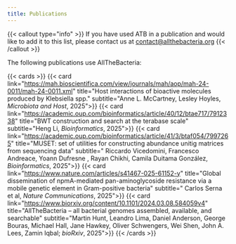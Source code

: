```yaml
---
title: Publications
---
```


{{< callout type="info" >}}
  If you have used ATB in a publication and would like to add it to this list,
  please contact us at contact@allthebacteria.org
{{< /callout >}}

The following publications use AllTheBacteria:


{{< cards >}}
  {{< card link="https://mah.bioscientifica.com/view/journals/mah/aop/mah-24-0011/mah-24-0011.xml" title="Host interactions of bioactive molecules produced by Klebsiella spp." subtitle="Anne L. McCartney, Lesley Hoyles, _Microbiota and Host_, 2025">}}
  {{< card link="https://academic.oup.com/bioinformatics/article/40/12/btae717/7912338" title="BWT construction and search at the terabase scale" subtitle="Heng Li, _Bioinformatics_, 2025">}}
  {{< card link="https://academic.oup.com/bioinformatics/article/41/3/btaf054/7997265" title="MUSET: set of utilities for constructing abundance unitig matrices from sequencing data" subtitle=" Riccardo Vicedomini, Francesco Andreace, Yoann Dufresne , Rayan Chikhi, Camila Duitama González, _Bioinformatics_, 2025">}}
  {{< card link="https://www.nature.com/articles/s41467-025-61152-y" title="Global dissemination of npmA-mediated pan-aminoglycoside resistance via a mobile genetic element in Gram-positive bacteria" subtitle=" Carlos Serna et al, _Nature Communications_, 2025">}}
  {{< card link="https://www.biorxiv.org/content/10.1101/2024.03.08.584059v4" title="AllTheBacteria – all bacterial genomes assembled, available, and searchable"  subtitle="Martin Hunt, Leandro Lima, Daniel Anderson, George Bouras, Michael Hall, Jane Hawkey, Oliver Schwengers, Wei Shen, John A. Lees, Zamin Iqbal; _bioRxiv_, 2025">}}
{{< /cards >}}

